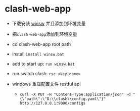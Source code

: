 # clash-web-app

* 下载安装 [winsw](https://github.com/winsw/winsw/releases) 并且添加到环境变量
* 把`clash-web-app`添加到环境变量
* cd clash-web-app root path
* install `install winsw.bat`
* add to start up: `run winsw.bat`
* run switch clash: `rsc <key|name>`
* windows 重载配置文件 restful api

  * `curl -X PUT -H "Content-Type:application/json" -d "{\"path\":\"D:\\clash\\config.yaml\"}" http://127.0.0.1:9090/configs`

